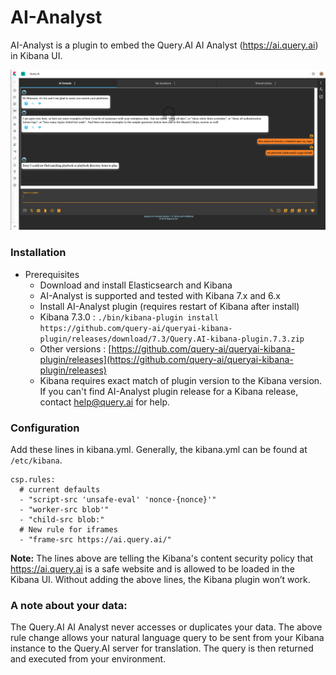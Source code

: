 # AI-Analyst

AI-Analyst is a plugin to embed the Query.AI AI Analyst (https://ai.query.ai) in Kibana UI.

![Events](screenshot.png)

### Installation
- Prerequisites
  - Download and install Elasticsearch and Kibana
  - AI-Analyst is supported and tested with Kibana 7.x and 6.x
  - Install AI-Analyst plugin (requires restart of Kibana after install)
  - Kibana 7.3.0 : `./bin/kibana-plugin install https://github.com/query-ai/queryai-kibana-plugin/releases/download/7.3/Query.AI-kibana-plugin.7.3.zip`
  - Other versions : [https://github.com/query-ai/queryai-kibana-plugin/releases](https://github.com/query-ai/queryai-kibana-plugin/releases)
  - Kibana requires exact match of plugin version to the Kibana version. If you can't find AI-Analyst plugin release for a Kibana release, contact help@query.ai for help.

### Configuration
Add these lines in kibana.yml. Generally, the kibana.yml can be found at 	
`/etc/kibana`.
```
csp.rules:
  # current defaults
  - "script-src 'unsafe-eval' 'nonce-{nonce}'"
  - "worker-src blob'"
  - "child-src blob:"
  # New rule for iframes
  - "frame-src https://ai.query.ai/"
```
**Note:** The lines above are telling the Kibana's content security policy that https://ai.query.ai is a safe website and is allowed to be loaded in the Kibana UI. Without adding the above lines, the Kibana plugin won’t work.

### A note about your data:
The Query.AI AI Analyst never accesses or duplicates your data. The above rule change allows your natural language query to be sent from your Kibana instance to the Query.AI server for translation. The query is then returned and executed from your environment.
